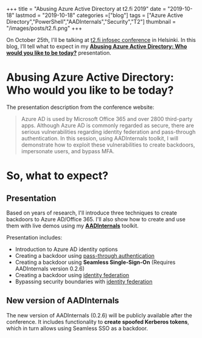 +++
title = "Abusing Azure Active Directory at t2.fi 2019"
date = "2019-10-18"
lastmod = "2019-10-18"
categories =["blog"]
tags = ["Azure Active Directory","PowerShell","AADInternals","Security","T2"]
thumbnail = "/images/posts/t2.fi.png"
+++

On October 25th, I'll be talking at <a href="https://t2.fi" target="_blank">t2.fi infosec conference</a> in Helsinki. 
In this blog, I’ll tell what to expect in my <a href="https://t2.fi/schedule/2019/#speech12" target="_blank">**Abusing Azure Active Directory: Who would you like to be today?**</a> presentation.

<!--more-->
# Abusing Azure Active Directory: Who would you like to be today?
The presentation description from the conference website:

> Azure AD is used by Microsoft Office 365 and over 2800 third-party apps. 
> Although Azure AD is commonly regarded as secure, there are serious vulnerabilities regarding identity federation and pass-through authentication. 
> In this session, using AADInternals toolkit, I will demonstrate how to exploit these vulnerabilities to create backdoors, impersonate users, and bypass MFA.

# So, what to expect? 

## Presentation
Based on years of research, I'll introduce three techniques to create backdoors to Azure AD/Office 365. 
I'll also show how to create and use them with live demos using my **<a href="/aadinternals" target="_new">AADInternals</a>** toolkit.

Presentation includes:

* Introduction to Azure AD identity options
* Creating a backdoor using <a href="/aadinternals/#install-aadintptaspy" target="_blank">pass-through authentication</a>
* Creating a backdoor using **Seamless Single-Sign-On** (Requires AADInternals version 0.2.6)
* Creating a backdoor using <a href="/aadinternals/#new-aadintbackdoor-a" target="_blank">identity federation</a>
* Bypassing security boundaries with <a href="/aadinternals/#open-aadintoffice365portal" target="_blank">identity federation</a>

## New version of AADInternals
The new version of AADInternals (0.2.6) will be publicly available after the conference. 
It includes functionality to **create spoofed Kerberos tokens**, which in turn allows using Seamless SSO as a backdoor.